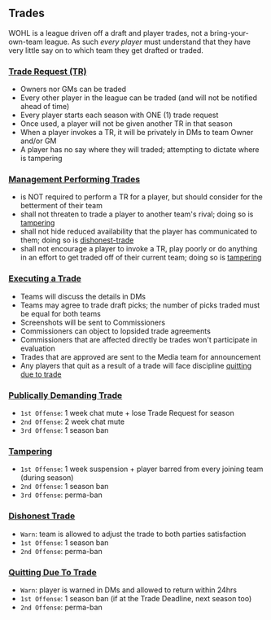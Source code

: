 ## Trades

WOHL is a league driven off a draft and player trades, not a bring-your-own-team league. As such _every player_ must understand that they have very little say on to which team they get drafted or traded.

### [Trade Request (TR)](#trade-request)
- Owners nor GMs can be traded
- Every other player in the league can be traded (and will not be notified ahead of time)
- Every player starts each season with ONE (1) trade request
- Once used, a player will not be given another TR in that season
- When a player invokes a TR, it will be privately in DMs to team Owner and/or GM
- A player has no say where they will traded; attempting to dictate where is tampering

### [Management Performing Trades](#management-performing-trades)
- is NOT required to perform a TR for a player, but should consider for the betterment of their team
- shall not threaten to trade a player to another team's rival; doing so is [tampering](trades.md#tampering)
- shall not hide reduced availability that the player has communicated to them; doing so is [dishonest-trade](trades.md#dishonest-trade)
- shall not encourage a player to invoke a TR, play poorly or do anything in an effort to get traded off of their current team; doing so is [tampering](trades.md#tamperting)

### [Executing a Trade](#executing-a-trade)
- Teams will discuss the details in DMs
- Teams may agree to trade draft picks; the number of picks traded must be equal for both teams
- Screenshots will be sent to Commissioners
- Commissioners can object to lopsided trade agreements
- Commissioners that are affected directly be trades won't participate in evaluation
- Trades that are approved are sent to the Media team for announcement
- Any players that quit as a result of a trade will face discipline [quitting due to trade](trades.md#quitting-due-to-trade)


### [Publically Demanding Trade](#publically-demanding-trade)
- `1st Offense`: 1 week chat mute + lose Trade Request for season
- `2nd Offense`: 2 week chat mute
- `3rd Offense`: 1 season ban

### [Tampering](#tampering)
- `1st Offense`: 1 week suspension + player barred from every joining team (during season)
- `2nd Offense`: 1 season ban
- `3rd Offense`: perma-ban

### [Dishonest Trade](#dishonest-trade)
- `Warn`: team is allowed to adjust the trade to both parties satisfaction
- `1st Offense`: 1 season ban
- `2nd Offense`: perma-ban

### [Quitting Due To Trade](#quitting-due-to-trade)
- `Warn`: player is warned in DMs and allowed to return within 24hrs
- `1st Offense`: 1 season ban (if at the Trade Deadline, next season too)
- `2nd Offense`: perma-ban

